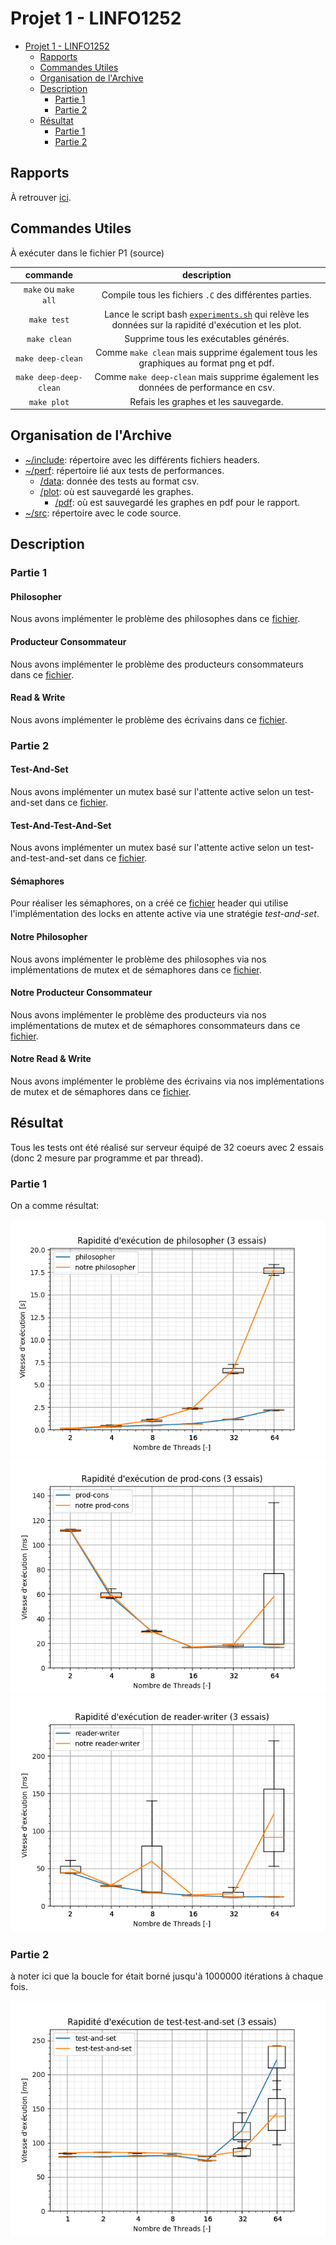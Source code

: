 # Projet 1 - LINFO1252

- [Projet 1 - LINFO1252](#projet-1---linfo1252)
  - [Rapports](#rapports)
  - [Commandes Utiles](#commandes-utiles)
  - [Organisation de l'Archive](#organisation-de-larchive)
  - [Description](#description)
    - [Partie 1](#partie-1)
    - [Partie 2](#partie-2)
  - [Résultat](#résultat)
    - [Partie 1](#partie-1-1)
    - [Partie 2](#partie-2-1)

## Rapports

À retrouver [ici](LEPL1252_Projet_1.pdf).

## Commandes Utiles

À exécuter dans le fichier P1 (source)

|     commande      |                                                  description                                                   |
| :---------------: | :------------------------------------------------------------------------------------------------------------: |
| `make` ou `make all` |                            Compile tous les fichiers `.C` des différentes parties.                             |
|    `make test`    | Lance le script bash [`experiments.sh`](perf/experiments.sh) qui relève les données sur la rapidité d'exécution et les plot. |
|   `make clean`    |                                     Supprime tous les exécutables générés.                                     |
|`make deep-clean`| Comme `make clean` mais supprime également tous les graphiques au format png et pdf. |
|`make deep-deep-clean`| Comme `make deep-clean` mais supprime également les données de performance en csv.|
|    `make plot`    |                                     Refais les graphes et les sauvegarde.                                      |

## Organisation de l'Archive

- [~/include](include): répertoire avec les différents fichiers headers.
- [~/perf](perf): répertoire lié aux tests de performances.
  - [/data](perf/data/): donnée des tests au format csv.
  - [/plot](perf/plot/): où est sauvegardé les graphes.
    - [/pdf](perf/plot/pdf/): où est sauvegardé les graphes en pdf pour le rapport.
- [~/src](src): répertoire avec le code source.



## Description

### Partie 1

#### Philosopher
Nous avons implémenter le problème des philosophes dans ce [fichier](src/philosopher.c).


#### Producteur Consommateur
Nous avons implémenter le problème des producteurs consommateurs dans ce [fichier](src/prod-cons.c).

#### Read & Write
Nous avons implémenter le problème des écrivains dans ce [fichier](src/reader-writer.c).

### Partie 2

#### Test-And-Set

Nous avons implémenter un mutex basé sur l'attente active selon un test-and-set dans ce [fichier](src/test-and-set.c).

#### Test-And-Test-And-Set

Nous avons implémenter un mutex basé sur l'attente active selon un test-and-test-and-set dans ce [fichier](src/test-test-and-set.c).

#### Sémaphores

Pour réaliser les sémaphores, on a créé ce [fichier](include/sem.h) header qui utilise l'implémentation des locks en attente active via une stratégie *test-and-set*. 

#### Notre Philosopher
Nous avons implémenter le problème des philosophes  via nos implémentations de mutex et de sémaphores dans ce [fichier](src/philosopher_home.c).


#### Notre Producteur Consommateur
Nous avons implémenter le problème des producteurs via nos implémentations de mutex et de sémaphores consommateurs dans ce [fichier](src/prod-cons_home.c).

#### Notre Read & Write
Nous avons implémenter le problème des écrivains via nos implémentations de mutex et de sémaphores dans ce [fichier](src/reader-writer_home.c).

## Résultat

Tous les tests ont été réalisé sur serveur équipé de 32 coeurs avec 2 essais (donc 2 mesure par programme et par thread).

### Partie 1

On a comme résultat: 

![philosopher](perf/plot/philosopher_home_plot.png)
![prod-cons](perf/plot/prod-cons_home_plot.png)
![reader-writer](perf/plot/reader-writer_home_plot.png)

### Partie 2

à noter ici que la boucle for était borné jusqu'à $1000000$ itérations à chaque fois.

![test-test-and-set](perf/plot/test-test-and-set_plot.png)
